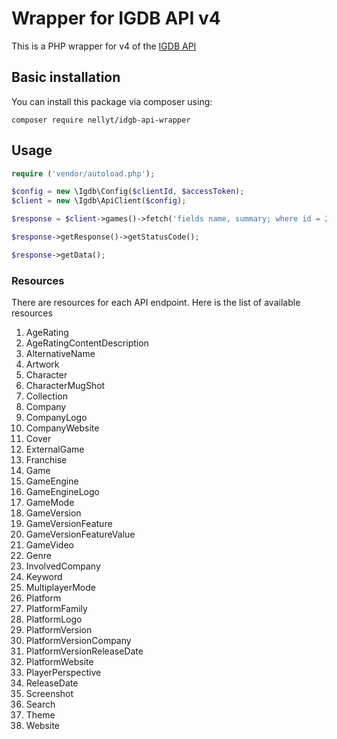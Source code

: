 # Wrapper for IGDB API v4
This is a PHP wrapper for v4 of the [IGDB API](https://api-docs.igdb.com/#about)

## Basic installation
You can install this package via composer using:
```shell
composer require nellyt/idgb-api-wrapper
```

## Usage
```php
require ('vendor/autoload.php');

$config = new \Igdb\Config($clientId, $accessToken);
$client = new \Igdb\ApiClient($config);

$response = $client->games()->fetch('fields name, summary; where id = 25;');

$response->getResponse()->getStatusCode();

$response->getData();
```

### Resources
There are resources for each API endpoint. Here is the list of available resources
1. AgeRating
2. AgeRatingContentDescription
3. AlternativeName
4. Artwork
5. Character
6. CharacterMugShot
7. Collection
8. Company
9. CompanyLogo
10. CompanyWebsite
11. Cover
12. ExternalGame
13. Franchise
14. Game
15. GameEngine
16. GameEngineLogo
17. GameMode
18. GameVersion
19. GameVersionFeature
20. GameVersionFeatureValue
21. GameVideo
22. Genre
23. InvolvedCompany
24. Keyword
25. MultiplayerMode
26. Platform
27. PlatformFamily
28. PlatformLogo
29. PlatformVersion
30. PlatformVersionCompany
31. PlatformVersionReleaseDate
32. PlatformWebsite
33. PlayerPerspective
34. ReleaseDate
35. Screenshot
36. Search
37. Theme
38. Website
